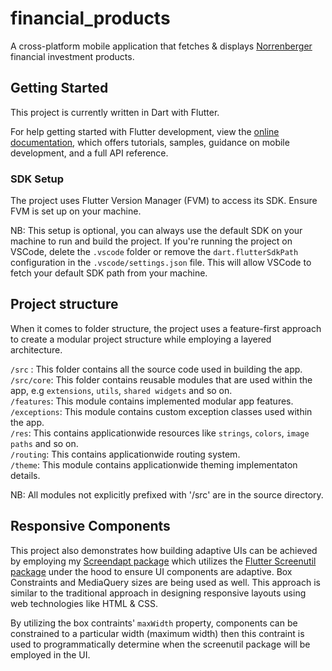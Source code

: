 # financial_products

A cross-platform mobile application that fetches & displays [Norrenberger](https://www.norrenberger.com) financial investment products.

## Getting Started

This project is currently written in Dart with Flutter.

For help getting started with Flutter development, view the
[online documentation](https://docs.flutter.dev/), which offers tutorials,
samples, guidance on mobile development, and a full API reference.

### SDK Setup

The project uses Flutter Version Manager (FVM) to access its SDK. Ensure FVM is set up on your machine.

NB: This setup is optional, you can always use the default SDK on your machine to run and build the project. If you're running the project on VSCode, delete the `.vscode` folder or remove the `dart.flutterSdkPath` configuration in the `.vscode/settings.json` file. This will allow VSCode to fetch your default SDK path from your machine.

## Project structure

When it comes to folder structure, the project uses a feature-first approach to create a modular project structure while employing a layered architecture.

`/src` : This folder contains all the source code used in building the app.\
`/src/core`: This folder contains reusable modules that are used within the app, e.g `extensions`, `utils`, `shared widgets` and so on.\
`/features`: This module contains implemented modular app features.\
`/exceptions`: This module contains custom exception classes used within the app.\
`/res`: This contains applicationwide resources like `strings`, `colors`, `image paths` and so on.\
`/routing`: This contains applicationwide routing system.\
`/theme`: This module contains applicationwide theming implementaton details.

NB: All modules not explicitly prefixed with '/src' are in the source directory.

## Responsive Components

This project also demonstrates how building adaptive UIs can be achieved by employing my [Screendapt package](https://github.com/Kodrillar/screendapt) which utilizes the [Flutter Screenutil package](https://pub.dev/packages/flutter_screenutil) under the hood to ensure UI components are adaptive. Box Constraints and MediaQuery sizes are being used as well. This approach is similar to the traditional approach in designing responsive layouts using web technologies like HTML & CSS.

By utilizing the box contraints' `maxWidth` property, components can be constrained to a particular width (maximum width) then this contraint is used to programmatically determine when the screenutil package will be employed in the UI.
